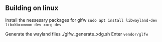 ## Building on linux
Install the nessesary packages for glfw
`sudo apt install libwayland-dev libxkbcommon-dev xorg-dev`

Generate the wayland files
./glfw_generate_xdg.sh
Enter `vendor/glfw`
